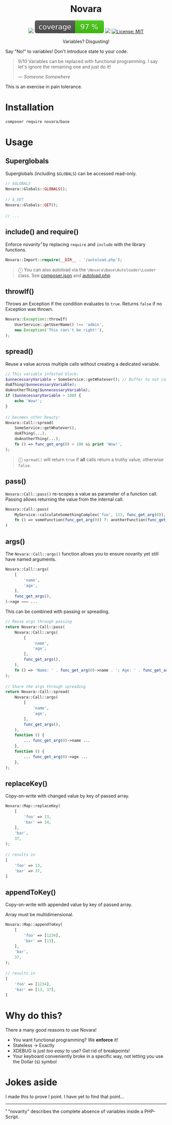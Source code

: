 <h1 align="center">
Novara
</h1>

<div align="center">

![](https://github.com/Novara-PHP/base/actions/workflows/tests.yml/badge.svg)
![](https://raw.githubusercontent.com/Novara-PHP/base/image-data/coverage.svg)
![](https://img.shields.io/github/v/release/Novara-PHP/base)
[![License: MIT](https://img.shields.io/github/license/Novara-PHP/base)](../../raw/main/LICENSE.txt)

</div>

<div align="center">

[//]: # (<img src="readme/1.gif" width="300">)

Variables? Disgusting!

</div>

Say "No!" to variables! Don't introduce state to your code.

> 9/10 Variables can be replaced with functional programming.
> I say let's ignore the remaining one and just do it!
>
> &mdash; <cite>Someone Somewhere</cite>

This is an exercise in pain tolerance. 

# Installation

```bash
composer require novara/base
```

# Usage

## Superglobals

Superglobals (including `$GLOBALS`) can be accessed read-only.

```php
// $GLOBALS
Novara::Globals::GLOBALS();

// $_GET
Novara::Globals::GET();

// ...
```

## include() and require()

Enforce _novarity¹_ by replacing `require` and `include` with the library functions.

```php
Novara::Import::require(__DIR__ . '/autoload.php');
```

> ⓘ You can also autoload via the `\Novara\Base\Autoloader\Loader` class.
> See [composer.json](composer.json) and [autoload.php](autoload.php).

## throwIf()

Throws an Exception if the condition evaluates to `true`.
Returns `false` if no Exception was thrown.

```php
Novara::Exception::throwIf(
    UserService::getUserName() !== 'admin',
    new Exception('This can\'t be right!'),
);
```

## spread()

Reuse a value across multiple calls without creating a dedicated variable.

```php
// This variable infested block:
$unnecessaryVariable = SomeService::getWhatever(); // Buffer to not call getWhatever() thrice
doAThing($unnecessaryVariable);
doAnotherThing($unnecessaryVariable);
if ($unnecessaryVariable > 100) {
    echo 'Wow!';
}

// becomes utter beauty:
Novara::Call::spread(
    SomeService::getWhatever(),
    doAThing(...),
    doAnotherThing(...),
    fn () => func_get_arg(0) > 100 && print 'Wow!',
);
```

> ⓘ `spread()` will return `true` if **all** calls return a truthy value, otherwise `false`.

## pass()

`Novara::Call::pass()` re-scopes a value as parameter of a function call.
Passing allows returning the value from the internal call.

```php
Novara::Call::pass(
    MyService::calculateSomethingComplex('foo', 123, func_get_arg(0)),
    fn () => someFunction(func_get_arg(0)) ?: anotherFunction(func_get_arg(0)),
)
```

## args()

The `Novara::Call::args()` function allows you to ensure novarity yet still have named arguments.

```php
Novara::Call::args(
    [
        'name',
        'age',
    ],
    func_get_args(),
)->age === ...
```

This can be combined with passing or spreading.

```php
// Reuse args through passing
return Novara::Call::pass(
    Novara::Call::args(
        [
            'name',
            'age',
        ],
        func_get_args(),
    ),
    fn () => 'Name: ' . func_get_arg(0)->name . '; Age: ' . func_get_arg(0)->age,
);

// Share the args through spreading
return Novara::Call::spread(
    Novara::Call::args(
        [
            'name',
            'age',
        ],
        func_get_args(),
    ),
    function () {
        ... func_get_arg(0)->name ...
    },
    function () {
        ... func_get_arg(0)->age ...
    },
);
```

## replaceKey()

Copy-on-write with changed value by key of passed array.

```php
Novara::Map::replaceKey(
    [
        'foo' => 13,
        'bar' => 14,
    ],
    'bar',
    37,
);

// results in
[
    'foo' => 13,
    'bar' => 37,
]
```

## appendToKey()

Copy-on-write with appended value by key of passed array.

Array must be multidimensional.

```php
Novara::Map::appendToKey(
    [
        'foo' => [1234],
        'bar' => [13],
    ],
    'bar',
    37,
);

// results in
[
    'foo' => [1234],
    'bar' => [13, 37],
]
```


# Why do this?

There a many good reasons to use Novara!

- You want functional programming? We **enforce** it!
- Stateless -> Exactly
- XDEBUG is just _too easy_ to use? Get rid of breakpoints!
- Your keyboard conveniently broke in a specific way, not letting you use the Dollar (`$`) symbol

# Jokes aside

I made this to prove I point. I have yet to find that point...

---

¹ "novarity" describes the complete absence of variables inside a PHP-Script.

